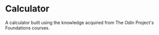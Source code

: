 # Calculator

A calculator built using the knowledge acquired from The Odin Project's Foundations courses. 